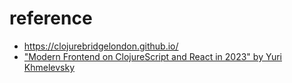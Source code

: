 # reference

- <https://clojurebridgelondon.github.io/>
- ["Modern Frontend on ClojureScript and React in 2023" by Yuri Khmelevsky](https://www.youtube.com/watch?v=lvsAqVIeRAQ)
